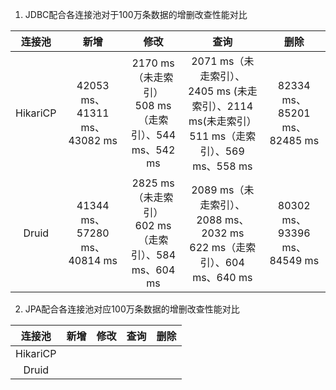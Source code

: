 1. JDBC配合各连接池对于100万条数据的增删改查性能对比

|  连接池  |             新增             |                           修改                           |                             查询                             |             删除             |
| :------: | :--------------------------: | :------------------------------------------------------: | :----------------------------------------------------------: | :--------------------------: |
| HikariCP | 42053 ms、41311 ms、43082 ms | 2170  ms（未走索引）<br>508 ms（走索引）、544 ms、542 ms | 2071 ms（未走索引）、2405 ms (未走索引）、2114 ms(未走索引）<br>511 ms（走索引）、569 ms、558 ms | 82334 ms、85201 ms、82485 ms |
|  Druid   | 41344 ms、57280 ms、40814 ms | 2825 ms（未走索引）<br>602 ms（走索引）、584 ms、604 ms  | 2089 ms（未走索引）、2088 ms、2032 ms<br>622 ms（走索引）、604 ms、640 ms | 80302 ms、93396 ms、84549 ms |



2. JPA配合各连接池对应100万条数据的增删改查性能对比

|  连接池  | 新增 | 修改 | 查询 | 删除 |
| :------: | :--: | :--: | :--: | :--: |
| HikariCP |      |      |      |      |
|  Druid   |      |      |      |      |

